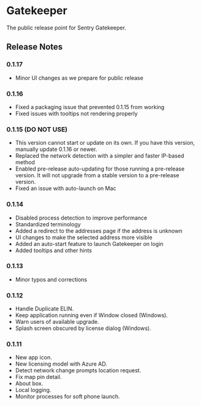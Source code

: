 # Gatekeeper
The public release point for Sentry Gatekeeper.

## Release Notes

### 0.1.17
- Minor UI changes as we prepare for public release

### 0.1.16
- Fixed a packaging issue that prevented 0.1.15 from working
- Fixed issues with tooltips not rendering properly

### 0.1.15 (DO NOT USE)
- This version cannot start or update on its own. If you have this version, manually update 0.1.16 or newer.
- Replaced the network detection with a simpler and faster IP-based method
- Enabled pre-release auto-updating for those running a pre-release version. It will not upgrade from a stable version to a pre-release version.
- Fixed an issue with auto-launch on Mac

### 0.1.14
- Disabled process detection to improve performance
- Standardized terminology
- Added a redirect to the addresses page if the address is unknown
- UI changes to make the selected address more visible
- Added an auto-start feature to launch Gatekeeper on login
- Added tooltips and other hints

### 0.1.13
- Minor typos and corrections

### 0.1.12
- Handle Duplicate ELIN.
- Keep application running even if Window closed (Windows).
- Warn users of available upgrade.
- Splash screen obscured by license dialog (Windows).

### 0.1.11
- New app icon.
- New licensing model with Azure AD.
- Detect network change prompts location request.
- Fix map pin detail.
- About box.
- Local logging.
- Monitor processes for soft phone launch.
